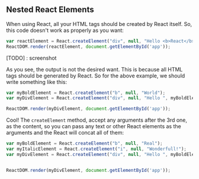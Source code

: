 ## Nested React Elements

When using React, all your HTML tags should be created by React itself. So, this code doesn't work as properly as you want:

```js
var reactElement = React.createElement("div", null, "Hello <b>React</b>");
ReactDOM.render(reactElement, document.getElementById('app'));
```

[TODO] : screenshot

As you see, the output is not the desired want.
This is because all HTML tags should be generated by React. So for the above example, we should write something like this:

```js
var myBoldElement = React.createElement("b", null, "World");
var myDivElement = React.createElement("div", null, "Hello ", myBoldElement);

ReactDOM.render(myDivElement, document.getElementById('app'));
```

Cool! The `createElement` method, accept any arguments after the 3rd one, as the content, so you can pass any text or other React elements as the arguments and the React will concat all of them:

```js
var myBoldElement = React.createElement("b", null, "Real");
var myItalicElement = React.createElement("i", null, "Wonderfull!");
var myDivElement = React.createElement("div", null, "Hello ", myBoldElement, " World. ", myItalicElement);


ReactDOM.render(myDivElement, document.getElementById('app'));
```